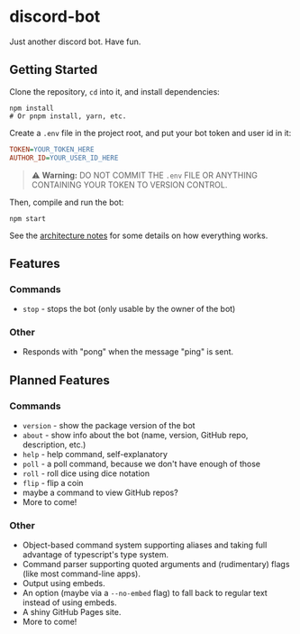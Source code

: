 # discord-bot

Just another discord bot. Have fun.

## Getting Started

Clone the repository, `cd` into it, and install dependencies:

```console
npm install
# Or pnpm install, yarn, etc.
```

Create a `.env` file in the project root, and put your bot token and user id in it:

```ini
TOKEN=YOUR_TOKEN_HERE
AUTHOR_ID=YOUR_USER_ID_HERE
```

> ⚠ **Warning:** DO NOT COMMIT THE `.env` FILE OR ANYTHING CONTAINING YOUR TOKEN TO VERSION CONTROL.

Then, compile and run the bot:

```console
npm start
```

See the [architecture notes](./architecture-notes.md) for some details on how everything works.

## Features

### Commands

- `stop` - stops the bot (only usable by the owner of the bot)
<!-- TODO: Make this non-hardcoded, update documentation to reflect that -->

### Other

- Responds with "pong" when the message "ping" is sent.

## Planned Features

### Commands

- `version` - show the package version of the bot
- `about` - show info about the bot (name, version, GitHub repo, description, etc.)
- `help` - help command, self-explanatory
- `poll` - a poll command, because we don't have enough of those
- `roll` - roll dice using dice notation
- `flip` - flip a coin
- maybe a command to view GitHub repos?
- More to come!

### Other

- Object-based command system supporting aliases and taking full advantage of typescript's type system.
- Command parser supporting quoted arguments and (rudimentary) flags (like most command-line apps).
- Output using embeds.
- An option (maybe via a `--no-embed` flag) to fall back to regular text instead of using embeds.
- A shiny GitHub Pages site.
- More to come!
